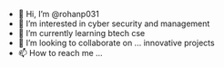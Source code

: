 - 👋 Hi, I’m @rohanp031
- 👀 I’m interested in cyber security and management
- 🌱 I’m currently learning btech cse
- 💞️ I’m looking to collaborate on ... innovative projects
- 📫 How to reach me ... 

<!---
rohanp031/rohanp031 is a ✨ special ✨ repository because its `README.md` (this file) appears on your GitHub profile.
You can click the Preview link to take a look at your changes.
--->
